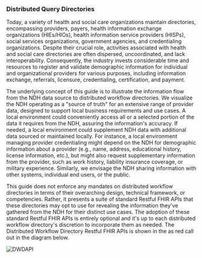 ### Distributed Query Directories

Today, a variety of health and social care organizations maintain directories, encompassing providers, payers, health information exchange organizations (HIEs/HIOs), health information service providers (HISPs), social services organizations, government agencies, and credentialing organizations. Despite their crucial role, activities associated with health and social care directories are often dispersed, uncoordinated, and lack interoperability. Consequently, the industry invests considerable time and resources to register and validate demographic information for individual and organizational providers for various purposes, including information exchange, referrals, licensure, credentialing, certification, and payment.

The underlying concept of this guide is to illustrate the information flow from the NDH data source to distributed workflow directories. We visualize the NDH operating as a "source of truth" for an extensive range of provider data, designed to support local business requirements and use cases. A local environment could conveniently access all or a selected portion of the data it requires from the NDH, assuring the information's accuracy. If needed, a local environment could supplement NDH data with additional data sourced or maintained locally. For instance, a local environment managing provider credentialing might depend on the NDH for demographic information about a provider (e.g., name, address, educational history, license information, etc.), but might also request supplementary information from the provider, such as work history, liability insurance coverage, or military experience. Similarly, we envisage the NDH sharing information with other systems, individual end users, or the public.

This guide does not enforce any mandates on distributed workflow directories in terms of their overarching design, technical framework, or competencies. Rather, it presents a suite of standard Restful FHIR APIs that these directories may opt to use for revealing the information they've gathered from the NDH for their distinct use cases. The adoption of these standard Restful FHIR APIs is entirely optional and it's up to each distributed workflow directory's discretion to incorporate them as needed. The Distributed Workflow Directory Restful FHIR APIs is shown in the as red call out in the diagram below.

![DWDAPI](Distributed-Workflow-Directory-API.png)

